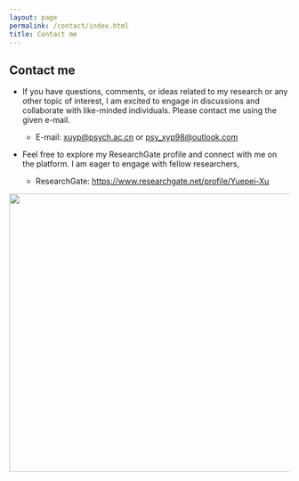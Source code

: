 ```yaml
---
layout: page
permalink: /contact/index.html
title: Contact me
---
```


## Contact me
- If you have questions, comments, or ideas related to my research or any other topic of interest, I am excited to engage in discussions and collaborate with like-minded individuals. Please contact me using the given e-mail.
    - E-mail: xuyp@psych.ac.cn or psy_xyp98@outlook.com

- Feel free to explore my ResearchGate profile and connect with me on the platform. I am eager to engage with fellow researchers,
    - ResearchGate: https://www.researchgate.net/profile/Yuepei-Xu

<img src="https://yuepeixu.github.io/images/crazy.png" class="center" width="800" height="500">

